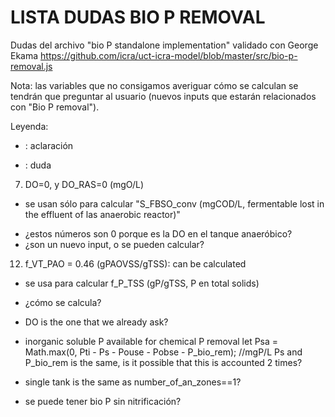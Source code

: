 LISTA DUDAS BIO P REMOVAL
=========================

Dudas del archivo "bio P standalone implementation" validado con
George Ekama
https://github.com/icra/uct-icra-model/blob/master/src/bio-p-removal.js

Nota: las variables que no consigamos averiguar cómo se calculan se tendrán que
preguntar al usuario (nuevos inputs que estarán relacionados con "Bio P removal").

Leyenda:
  - : aclaración
  * : duda

7. DO=0, y DO_RAS=0 (mgO/L)
  - se usan sólo para calcular "S_FBSO_conv (mgCOD/L, fermentable lost in the effluent of las anaerobic reactor)"
  * ¿estos números son 0 porque es la DO en el tanque anaeróbico?
  * ¿son un nuevo input, o se pueden calcular?

12. f_VT_PAO = 0.46 (gPAOVSS/gTSS): can be calculated
  - se usa para calcular f_P_TSS (gP/gTSS, P en total solids)
  * ¿cómo se calcula?

* DO is the one that we already ask?

* inorganic soluble P available for chemical P removal
  let Psa = Math.max(0, Pti - Ps - Pouse - Pobse - P_bio_rem); //mgP/L
  Ps and P_bio_rem is the same, is it possible that this is accounted 2 times?

* single tank is the same as number_of_an_zones==1?

* se puede tener bio P sin nitrificación?
